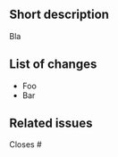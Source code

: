 Short description
-----------------

Bla

List of changes
---------------

- Foo
- Bar

Related issues
--------------

Closes #
